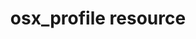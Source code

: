 ---
resource_reference: true
resources_common_guards: true
resources_common_notification: true
resources_common_properties: true
title: osx_profile resource
resource: osx_profile
aliases:
- "/resource_osx_profile.html"
menu:
  infra:
    title: osx_profile
    identifier: chef_infra/cookbook_reference/resources/osx_profile osx_profile
    parent: chef_infra/cookbook_reference/resources
resource_description_list:
- markdown: Use the **osx_profile** resource to manage configuration profiles (`.mobileconfig`
    files) on the macOS platform. The **osx_profile** resource installs profiles by
    using the uuidgen library to generate a unique `ProfileUUID`, and then using the
    `profiles` command to install the profile on the system.
resource_new_in: '12.7'
syntax_full_code_block: |-
  osx_profile 'name' do
    identifier        String
    profile           String, Hash
    profile_name      String # default value: 'name' unless specified
    action            Symbol # defaults to :install if not specified
  end
syntax_properties_list:
syntax_full_properties_list:
- "`osx_profile` is the resource."
- "`name` is the name given to the resource block."
- "`action` identifies which steps Chef Infra Client will take to bring the node into
  the desired state."
- "`identifier`, `profile`, and `profile_name` are the properties available to this
  resource."
actions_list:
  :install:
    markdown: Default. Install the specified configuration profile.
  :nothing:
    shortcode: resources_common_actions_nothing.md
  :remove:
    markdown: Remove the specified configuration profile.
properties_list:
- property: identifier
  ruby_type: String
  required: false
  description_list:
  - markdown: Use to specify the identifier for the profile, such as `com.company.screensaver`.
- property: path
  ruby_type: String
  required: false
  default_value: null
  new_in: null
  description_list:
  - markdown: The path to write the profile to disk before loading it.
- property: profile
  ruby_type: String, Hash
  required: false
  description_list:
  - markdown: Use to specify a profile. This may be the name of a profile contained
      in a cookbook or a Hash that contains the contents of the profile.
- property: profile_name
  ruby_type: String
  required: false
  default_value: The resource block's name
  description_list:
  - markdown: Use to specify the name of the profile, if different from the name of
      the resource block.
examples: |
  **Install a profile from a cookbook file**

  ```ruby
  osx_profile 'com.company.screensaver.mobileconfig'
  ```

  **Install profile from a hash**

  ```ruby
  profile_hash = {
    'PayloadIdentifier' => 'com.company.screensaver',
    'PayloadRemovalDisallowed' => false,
    'PayloadScope' => 'System',
    'PayloadType' => 'Configuration',
    'PayloadUUID' => '1781fbec-3325-565f-9022-8aa28135c3cc',
    'PayloadOrganization' => 'Chef',
    'PayloadVersion' => 1,
    'PayloadDisplayName' => 'Screensaver Settings',
    'PayloadContent'=> [
      {
        'PayloadType' => 'com.apple.ManagedClient.preferences',
        'PayloadVersion' => 1,
        'PayloadIdentifier' => 'com.company.screensaver',
        'PayloadUUID' => '73fc30e0-1e57-0131-c32d-000c2944c108',
        'PayloadEnabled' => true,
        'PayloadDisplayName' => 'com.apple.screensaver',
        'PayloadContent' => {
          'com.apple.screensaver' => {
            'Forced' => [
              {
                'mcx_preference_settings' => {
                  'idleTime' => 0,
                }
              }
            ]
          }
        }
      }
    ]
  }

  osx_profile 'Install screensaver profile' do
    profile profile_hash
  end
  ```

  **Remove profile using identifier in resource name**

  ```ruby
  osx_profile 'com.company.screensaver' do
    action :remove
  end
  ```

  **Remove profile by identifier and user friendly resource name**

  ```ruby
  osx_profile 'Remove screensaver profile' do
    identifier 'com.company.screensaver'
    action :remove
  end
  ```
---